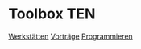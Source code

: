 # Toolbox TEN

<!-- [Toolbox TEN](index) -->
[Werkstätten](werkstaetten)
[Vorträge](vortraege.md)
[Programmieren](programmieren.md)